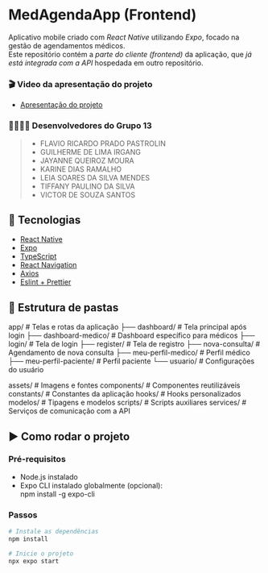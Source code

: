 # MedAgendaApp (Frontend)

Aplicativo mobile criado com *React Native* utilizando *Expo*, focado na gestão de agendamentos médicos.  
Este repositório contém a *parte do cliente (frontend)* da aplicação, que *já está integrada com a API* hospedada em outro repositório.

### 🎬 Video da apresentação do projeto
- [Apresentação do projeto](https://drive.google.com/file/d/1zCVifnTDqTuPjPHXvCwBrk5iSBmy432P/view?usp=sharing)

### 👩‍💻👨‍💻 Desenvolvedores do Grupo 13 
> - FLAVIO RICARDO PRADO PASTROLIN
> - GUILHERME DE LIMA IRGANG
> - JAYANNE QUEIROZ MOURA
> - KARINE DIAS RAMALHO
> - LEIA SOARES DA SILVA MENDES
> - TIFFANY PAULINO DA SILVA
> - VICTOR DE SOUZA SANTOS

## 🚀 Tecnologias

- [React Native](https://reactnative.dev/)
- [Expo](https://expo.dev/)
- [TypeScript](https://www.typescriptlang.org/)
- [React Navigation](https://reactnavigation.org/)
- [Axios](https://axios-http.com/)
- [Eslint + Prettier](https://eslint.org/)

## 📁 Estrutura de pastas


app/                     # Telas e rotas da aplicação
├── dashboard/           # Tela principal após login
├── dashboard-medico/    # Dashboard específico para médicos
├── login/               # Tela de login
├── register/            # Tela de registro
├── nova-consulta/       # Agendamento de nova consulta
├── meu-perfil-medico/   # Perfil médico
├── meu-perfil-paciente/ # Perfil paciente
└── usuario/             # Configurações do usuário

assets/                  # Imagens e fontes
components/              # Componentes reutilizáveis
constants/               # Constantes da aplicação
hooks/                   # Hooks personalizados
modelos/                 # Tipagens e modelos
scripts/                 # Scripts auxiliares
services/                # Serviços de comunicação com a API


## ▶️ Como rodar o projeto

### Pré-requisitos
- Node.js instalado
- Expo CLI instalado globalmente (opcional):  
  npm install -g expo-cli

### Passos

```bash
# Instale as dependências
npm install

# Inicie o projeto
npx expo start



